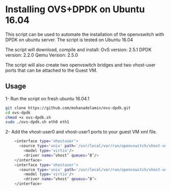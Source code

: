 # Installing OVS+DPDK on Ubuntu 16.04
This script can be used to automate the installation of the openvswitch with DPDK on ubuntu server.
The script is tested on Ubuntu 16.04

The script will download, compile and install:
OvS version:  2.5.1
DPDK version: 2.2.0
Qemu Version: 2.5.0

The script will also create two openvswitch bridges and two vhost-user ports that can be attached to the Guest VM.

## Usage

1- Run the script on fresh ubuntu 16.04.1
```bash
git clone https://github.com/mohanadelamin/ovs-dpdk.git
cd ovs-dpdk
chmod +x ovs-dpdk.sh
sudo ./ovs-dpdk.sh eth0 eth1
```

2- Add the vhost-user0 and vhost-user1 ports to your guest VM xml file.
```bash
    <interface type='vhostuser'>
      <source type='unix' path='/usr/local/var/run/openvswitch/vhost-user0' mode='client'/>
		<model type='virtio'/>
		<driver name=’vhost’ queues=’8’/>
    </interface>
    <interface type='vhostuser'>
      <source type='unix' path='/usr/local/var/run/openvswitch/vhost-user1' mode='client'/>
		<model type='virtio'/>
		<driver name=’vhost’ qeueus=’8’>
    </interface>
```